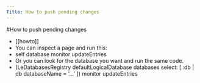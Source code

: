 ---Title: How to push pending changes---#How to push pending changes- [[howto]]- You can inspect a page and run this:- self database monitor updateEntries- Or you can look for the database you want and run the same code.- (LeDatabasesRegistry defaultLogicalDatabase databases	select: [ :db | db databaseName = '...' ]) monitor updateEntries